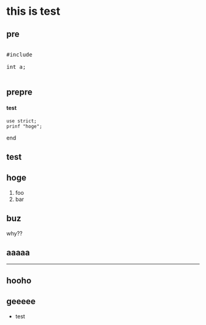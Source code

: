 this is test
==========

pre
----------

<pre>

#include

int a;

</pre>

prepre
----------

#### test

    use strict;
    prinf "hoge";

end


test
----------

hoge
----------

1. foo
2. bar

buz
----------

why??

aaaaa
----------

----------
hooho
----------

geeeee
----------

- test

